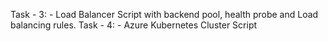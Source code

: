 Task - 3: - Load Balancer Script with backend pool, health probe and Load balancing rules.
Task - 4: - Azure Kubernetes Cluster Script

